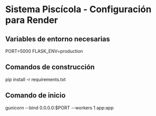 # Sistema Piscícola - Configuración para Render

## Variables de entorno necesarias
PORT=5000
FLASK_ENV=production

## Comandos de construcción
pip install -r requirements.txt

## Comando de inicio
gunicorn --bind 0.0.0.0:$PORT --workers 1 app:app
